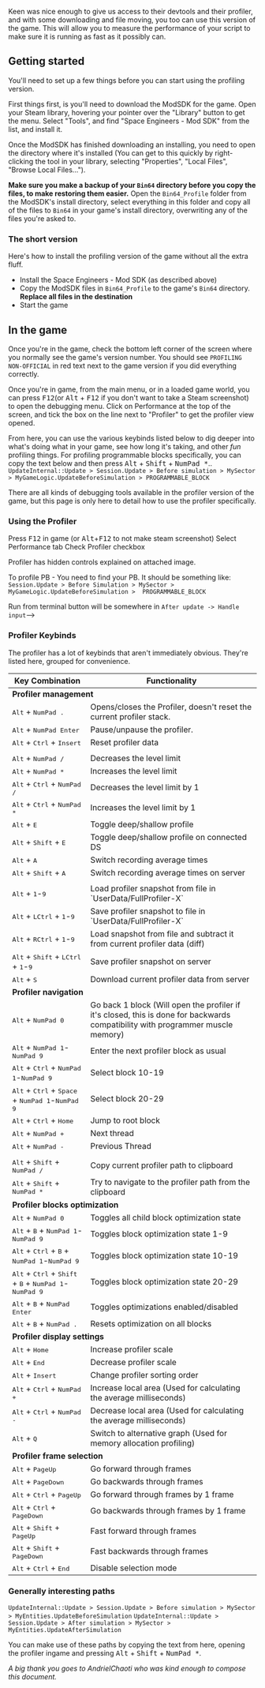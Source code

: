Keen was nice enough to give us access to their devtools and their profiler, and with some downloading and file moving, you too can use this version of the game. This will allow you to measure the performance of your script to make sure it is running as fast as it possibly can.

## Getting started
You'll need to set up a few things before you can start using the profiling version.

First things first, is you'll need to download the ModSDK for the game. Open your Steam library, hovering your pointer over the "Library" button to get the menu. Select "Tools", and find "Space Engineers - Mod SDK" from the list, and install it.

Once the ModSDK has finished downloading an installing, you need to open the directory where it's installed (You can get to this quickly by right-clicking the tool in your library, selecting "Properties", "Local Files", "Browse Local Files...").

__Make sure you make a backup of your `Bin64` directory before you copy the files, to make restoring them easier.__ Open the `Bin64_Profile` folder from the ModSDK's install directory, select everything in this folder and copy all of the files to `Bin64` in your game's install directory, overwriting any of the files you're asked to.

### The short version
Here's how to install the profiling version of the game without all the extra fluff.
* Install the Space Engineers - Mod SDK (as described above)
* Copy the ModSDK files in `Bin64_Profile` to the game's `Bin64` directory. __Replace all files in the destination__
* Start the game



## In the game

Once you're in the game, check the bottom left corner of the screen where you normally see the game's version number. You should see `PROFILING NON-OFFICIAL` in red text next to the game version if you did everything correctly.

Once you're in game, from the main menu, or in a loaded game world, you can press <kbd>F12</kbd>(or <kbd>Alt</kbd> + <kbd>F12</kbd> if you don't want to take a Steam screenshot) to open the debugging menu. Click on Performance at the top of the screen, and tick the box on the line next to "Profiler" to get the profiler view opened.

From here, you can use the various keybinds listed below to dig deeper into what's doing what in your game, see how long it's taking, and other _fun_ profiling things. For profiling programmable blocks specifically, you can copy the text below and then press <kbd>Alt</kbd> + <kbd>Shift</kbd> + <kbd>NumPad \*</kbd>..
`UpdateInternal::Update > Session.Update > Before simulation > MySector > MyGameLogic.UpdateBeforeSimulation > PROGRAMMABLE_BLOCK`

There are all kinds of debugging tools available in the profiler version of the game, but this page is only here to detail how to use the profiler specifically.


### Using the Profiler
Press <kbd>F12</kbd> in game (or <kbd>Alt</kbd>+<kbd>F12</kbd> to not make steam screenshot)
Select Performance tab
Check Profiler checkbox

Profiler has hidden controls explained on attached image.

To profile PB - You need to find your PB. It should be something like:
`Session.Update > Before Simulation > MySector > MyGameLogic.UpdateBeforeSimulation >  PROGRAMMABLE_BLOCK`

Run from terminal button will be somewhere in
`After update -> Handle input`-->



### Profiler Keybinds

The profiler has a lot of keybinds that aren't immediately obvious. They're listed here, grouped for convenience.

<table>
    <thead>
        <tr>
            <th>Key Combination</th>
            <th>Functionality</th>
        </tr>
    </thead>
    <tr>
        <td colspan="2"> <b>Profiler management</b> </td>
    </tr>
    <tr>
        <td><kbd>Alt</kbd> + <kbd>NumPad .</kbd></td>
        <td>Opens/closes the Profiler, doesn't reset the current profiler stack.</td>
    </tr>
    <tr>
        <td><kbd>Alt</kbd> + <kbd>NumPad Enter</kbd></td>
        <td>Pause/unpause the profiler.</td>
    </tr>
    <tr>
        <td><kbd>Alt</kbd> + <kbd>Ctrl</kbd> + <kbd>Insert</kbd></td>
        <td>Reset profiler data</td>
    </tr>
    <tr>
        <td colspan="2"></td>
    </tr>
    <tr>
        <td><kbd>Alt</kbd> + <kbd>NumPad /</kbd></td>
        <td>Decreases the level limit</td>
    </tr>
    <tr>
        <td><kbd>Alt</kbd> + <kbd>NumPad *</kbd></td>
        <td>Increases the level limit</td>
    </tr>
    <tr>
        <td><kbd>Alt</kbd> + <kbd>Ctrl</kbd> + <kbd>NumPad /</kbd></td>
        <td>Decreases the level limit by 1</td>
    </tr>
    <tr>
        <td><kbd>Alt</kbd> + <kbd>Ctrl</kbd> + <kbd>NumPad *</kbd></td>
        <td>Increases the level limit by 1</td>
    </tr>
    <tr>
        <td><kbd>Alt</kbd> + <kbd>E</kbd></td>
        <td>Toggle deep/shallow profile</td>
    </tr>
    <tr>
        <td><kbd>Alt</kbd> + <kbd>Shift</kbd> + <kbd>E</kbd></td>
        <td>Toggle deep/shallow profile on connected DS</td>
    </tr>
    <tr>
        <td><kbd>Alt</kbd> + <kbd>A</kbd></td>
        <td>Switch recording average times</td>
    </tr>
    <tr>
        <td><kbd>Alt</kbd> + <kbd>Shift</kbd> + <kbd>A</kbd></td>
        <td>Switch recording average times on server</td>
    </tr>
    <tr>
        <td colspan="2"></td>
    </tr>
    <tr>
        <td><kbd>Alt</kbd> + <kbd>1</kbd>-<kbd>9</kbd></td>
        <td>Load profiler snapshot from file in `UserData/FullProfiler-X`</td>
    </tr>
    <tr>
        <td><kbd>Alt</kbd> + <kbd>LCtrl</kbd> + <kbd>1</kbd>-<kbd>9</kbd></td>
        <td>Save profiler snapshot to file in `UserData/FullProfiler-X`</td>
    </tr>
    <tr>
        <td><kbd>Alt</kbd> + <kbd>RCtrl</kbd> + <kbd>1</kbd>-<kbd>9</kbd></td>
        <td>Load snapshot from file and subtract it from current profiler data (diff)</td>
    </tr>
    <tr>
        <td><kbd>Alt</kbd> + <kbd>Shift</kbd> + <kbd>LCtrl</kbd> + <kbd>1</kbd>-<kbd>9</kbd></td>
        <td>Save profiler snapshot on server</td>
    </tr>
    <tr>
        <td><kbd>Alt</kbd> + <kbd>S</kbd></td>
        <td>Download current profiler data from server</td>
    </tr>
    <tr>
        <td colspan="2"><b>Profiler navigation</b></td>
    </tr>
    <tr>
        <td><kbd>Alt</kbd> + <kbd>NumPad 0</kbd></td>
        <td>Go back 1 block (Will open the profiler if it's closed, this is done for backwards compatibility with programmer muscle memory)</td>
    </tr>
    <tr>
        <td><kbd>Alt</kbd> + <kbd>NumPad 1</kbd>-<kbd>NumPad 9</kbd></td>
        <td>Enter the next profiler block as usual</td>
    </tr>
    <tr>
        <td><kbd>Alt</kbd> + <kbd>Ctrl</kbd> + <kbd>NumPad 1</kbd>-<kbd>NumPad 9</kbd></td>
        <td>Select block 10-19</td>
    </tr>
    <tr>
        <td><kbd>Alt</kbd> + <kbd>Ctrl</kbd> + <kbd>Space</kbd> + <kbd>NumPad 1</kbd>-<kbd>NumPad 9</kbd></td>
        <td>Select block 20-29</td>
    </tr>
    <tr>
        <td><kbd>Alt</kbd> + <kbd>Ctrl</kbd> + <kbd>Home</kbd></td>
        <td>Jump to root block</td>
    </tr>
    <tr>
        <td><kbd>Alt</kbd> + <kbd>NumPad +</kbd></td>
        <td>Next thread</td>
    </tr>
    <tr>
        <td><kbd>Alt</kbd> + <kbd>NumPad -</kbd></td>
        <td>Previous Thread</td>
    </tr>
    <tr>
        <td colspan="2" />
    </tr>
    <tr>
        <td><kbd>Alt</kbd> + <kbd>Shift</kbd> + <kbd>NumPad /</kbd></td>
        <td>Copy current profiler path to clipboard</td>
    </tr>
    <tr>
        <td><kbd>Alt</kbd> + <kbd>Shift</kbd> + <kbd>NumPad *</kbd></td>
        <td>Try to navigate to the profiler path from the clipboard</td>
    </tr>
    <tr>
        <td colspan="2"><b>Profiler blocks optimization</b></td>
    </tr>
    <tr>
        <td><kbd>Alt</kbd> + <kbd>NumPad 0</kbd></td>
        <td>Toggles all child block optimization state</td>
    </tr>
    <tr>
        <td><kbd>Alt</kbd> + <kbd>B</kbd> + <kbd>NumPad 1</kbd>-<kbd>NumPad 9</kbd></td>
        <td>Toggles block optimization state 1-9</td>
    </tr>
    <tr>
        <td><kbd>Alt</kbd> + <kbd>Ctrl</kbd> + <kbd>B</kbd> + <kbd>NumPad 1</kbd>-<kbd>NumPad 9</kbd></td>
        <td>Toggles block optimization state 10-19</td>
    </tr><tr>
        <td><kbd>Alt</kbd> + <kbd>Ctrl</kbd> + <kbd>Shift</kbd> + <kbd>B</kbd> + <kbd>NumPad 1</kbd>-<kbd>NumPad 9</kbd></td>
        <td>Toggles block optimization state 20-29</td>
    </tr><tr>
        <td><kbd>Alt</kbd> + <kbd>B</kbd> + <kbd>NumPad Enter</kbd></td>
        <td>Toggles optimizations enabled/disabled</td>
    </tr><tr>
        <td><kbd>Alt</kbd> + <kbd>B</kbd> + <kbd>NumPad .</kbd></td>
        <td>Resets optimization on all blocks</td>
    </tr><tr>
        <td colspan="2"><b>Profiler display settings</b></td>
    </tr><tr>
        <td><kbd>Alt</kbd> + <kbd>Home</kbd></td>
        <td>Increase profiler scale</td>
    </tr><tr>
        <td><kbd>Alt</kbd> + <kbd>End</kbd></td>
        <td>Decrease profiler scale</td>
    </tr><tr>
        <td><kbd>Alt</kbd> + <kbd>Insert</kbd></td>
        <td>Change profiler sorting order</td>
    </tr><tr>
        <td><kbd>Alt</kbd> + <kbd>Ctrl</kbd> + <kbd>NumPad +</kbd></td>
        <td>Increase local area (Used for calculating the average milliseconds)</td>
    </tr><tr>
        <td><kbd>Alt</kbd> + <kbd>Ctrl</kbd> + <kbd>NumPad -</kbd></td>
        <td>Decrease local area (Used for calculating the average milliseconds)</td>
    </tr><tr>
        <td><kbd>Alt</kbd> + <kbd>Q</kbd></td>
        <td>Switch to alternative graph (Used for memory allocation profiling)</td>
    </tr><tr>
        <td colspan="2"><b>Profiler frame selection</b></td>
    </tr><tr>
        <td><kbd>Alt</kbd> + <kbd>PageUp</kbd></td>
        <td>Go forward through frames</td>
    </tr><tr>
        <td><kbd>Alt</kbd> + <kbd>PageDown</kbd></td>
        <td>Go backwards through frames</td>
    </tr><tr>
        <td><kbd>Alt</kbd> + <kbd>Ctrl</kbd> + <kbd>PageUp</kbd></td>
        <td>Go forward through frames by 1 frame</td>
    </tr><tr>
        <td><kbd>Alt</kbd> + <kbd>Ctrl</kbd> + <kbd>PageDown</kbd></td>
        <td>Go backwards through frames by 1 frame</td>
    </tr><tr>
        <td><kbd>Alt</kbd> + <kbd>Shift</kbd> + <kbd>PageUp</kbd></td>
        <td>Fast forward through frames</td>
    </tr><tr>
        <td><kbd>Alt</kbd> + <kbd>Shift</kbd> + <kbd>PageDown</kbd></td>
        <td>Fast backwards through frames</td>
    </tr><tr>
        <td><kbd>Alt</kbd> + <kbd>Ctrl</kbd> + <kbd>End</kbd></td>
        <td>Disable selection mode</td>
    </tr>
</table>


### Generally interesting paths

`UpdateInternal::Update > Session.Update > Before simulation > MySector > MyEntities.UpdateBeforeSimulation`
`UpdateInternal::Update > Session.Update > After simulation > MySector > MyEntities.UpdateAfterSimulation`

You can make use of these paths by copying the text from here, opening the profiler ingame and pressing <kbd>Alt</kbd> + <kbd>Shift</kbd> + <kbd>NumPad \*</kbd>.



_A big thank you goes to AndrielChaoti who was kind enough to compose this document._